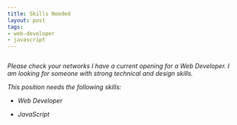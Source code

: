 ```yaml
---
title: Skills Needed
layout: post
tags:
- web-developer
- javascript
---
```


<img src="{{ site.url }}/images/business-phone-3.jpg" alt="" class="avi" />

*Please check your networks I have a current opening for a Web Developer. I am looking for someone with strong technical and design skills.*

*This position needs the following skills:*

*   *Web Developer*

*   *JavaScript*